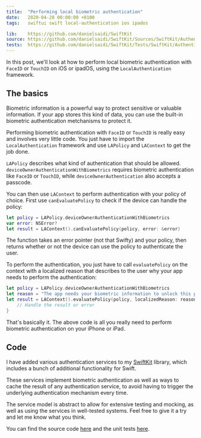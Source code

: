 ```yaml
---
title:  "Performing local biometric authentication"
date:   2020-04-28 00:00:00 +0100
tags:   swiftui swift local-authentication ios ipados

lib:    https://github.com/danielsaidi/SwiftKit
source: https://github.com/danielsaidi/SwiftKit/Sources/SwiftKit/Authentication
tests:  https://github.com/danielsaidi/SwiftKit/Tests/SwiftKit/Authentication
---
```


In this post, we'll look at how to perform local biometric authentication with `FaceID` or `TouchID` on iOS or ipadOS, using the `LocalAuthentication` framework.


## The basics

Biometric information is a powerful way to protect sensitive or valuable information. If your app stores this kind of data, you can use the built-in biometric authentication metchanisms to protect it.

Performing biometric authentication with `FaceID` or `TouchID` is really easy and involves very little code. You just have to import the `LocalAuthentication` framework and use `LAPolicy` and `LAContext` to get the job done.

`LAPolicy` describes what kind of authentication that should be allowed. `deviceOwnerAuthenticationWithBiometrics` requires biometric authentication like `FaceID` or `TouchID`, while `deviceOwnerAuthentication` also accepts a passcode.

You can then use `LAContext` to perform authentication with your policy of choice. First use `canEvaluatePolicy` to check if the device can handle the policy:

```swift
let policy = LAPolicy.deviceOwnerAuthenticationWithBiometrics
var error: NSError?
let result = LAContext().canEvaluatePolicy(policy, error: &error)
```

The function takes an error pointer (not that Swifty) and your policy, then returns whether or not the device can use the policy to authenticate the user.

To perform the authentication, you just have to call `evaluatePolicy` on the context with a localized reason that describes to the user why your app needs to perform the authentication:

```swift
let policy = LAPolicy.deviceOwnerAuthenticationWithBiometrics
let reason = "The app needs your biometric information to unlock this part of the app"
let result = LAContext().evaluatePolicy(policy, localizedReason: reason) { result, error in
    // Handle the result or error
}
```

That's basically it. The above code is all you really need to perform biometric authentication on your iPhone or iPad.


## Code

I have added various authentication services to my [SwiftKit]({{page.lib}}) library, which includes a bunch of additional functionality for Swift.

These services implement biometric authentication as well as ways to cache the result of any authentication service, to avoid having to trigger the underlying authentication mechanism every time.

The service model is abstract to allow for extensive testing and mocking, as well as using the services in well-tested systems. Feel free to give it a try and let me know what you think.

You can find the source code [here]({{page.source}}) and the unit tests [here]({{page.tests}}).
